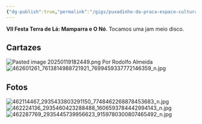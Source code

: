 ```yaml
---
{"dg-publish":true,"permalink":"/gigs/puxadinho-da-praca-espaco-cultural-29-08-2015/"}
---
```


**VII Festa Terra de Lá: Mamparra e O Nó**. 
Tocamos uma jam meio disco. 

## Cartazes
![Pasted image 20250119182449.png](/img/user/Pasted%20image%2020250119182449.png)
Por Rodolfo Almeida
![462601261_7613814988721921_7699459337772146359_n.jpg](/img/user/462601261_7613814988721921_7699459337772146359_n.jpg)

## Fotos
![462114467_2935433803291150_7748462268878453683_n.jpg](/img/user/462114467_2935433803291150_7748462268878453683_n.jpg)
![462224136_2935460423288488_1606593784442994143_n.jpg](/img/user/462224136_2935460423288488_1606593784442994143_n.jpg)
![462287769_2935445739956623_9159780300807465492_n.jpg](/img/user/462287769_2935445739956623_9159780300807465492_n.jpg)